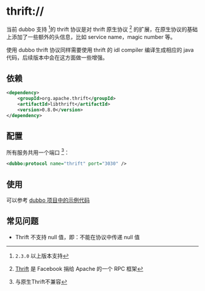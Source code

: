 # thrift://

当前 dubbo 支持 [^1]的 thrift 协议是对 thrift 原生协议 [^2] 的扩展，在原生协议的基础上添加了一些额外的头信息，比如 service name，magic number 等。

使用 dubbo thrift 协议同样需要使用 thrift 的 idl compiler 编译生成相应的 java 代码，后续版本中会在这方面做一些增强。

## 依赖

```xml
<dependency>
    <groupId>org.apache.thrift</groupId>
    <artifactId>libthrift</artifactId>
    <version>0.8.0</version>
</dependency>
```

## 配置

所有服务共用一个端口 [^3]：

```xml
<dubbo:protocol name="thrift" port="3030" />
```

## 使用

可以参考 [dubbo 项目中的示例代码](https://github.com/alibaba/dubbo/tree/master/dubbo-rpc/dubbo-rpc-thrift/src/test/java/com/alibaba/dubbo/rpc/protocol/thrift/examples)

## 常见问题

* Thrift 不支持 null 值，即：不能在协议中传递 null 值

[^1]: `2.3.0` 以上版本支持
[^2]: [Thrift](http://thrift.apache.org) 是 Facebook 捐给 Apache 的一个 RPC 框架
[^3]: 与原生Thrift不兼容